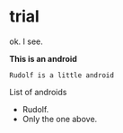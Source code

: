 # trial

ok. I see.

**This is an android**

`Rudolf is a little android`

List of androids
* Rudolf.
* Only the one above.



